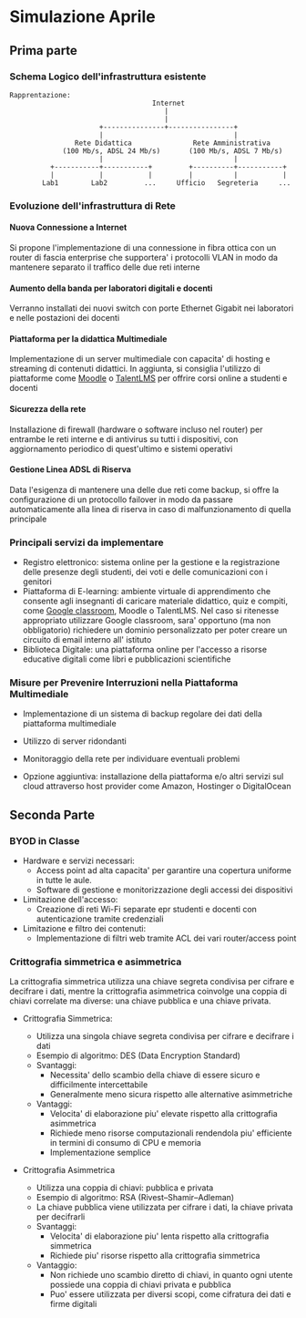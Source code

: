 # Simulazione Aprile
## Prima parte

### Schema Logico dell'infrastruttura esistente
    Rapprentazione:
                                       Internet
                                          |
                                          |
                          +---------------+----------------+
                          |                                |
                    Rete Didattica               Rete Amministrativa
                 (100 Mb/s, ADSL 24 Mb/s)       (100 Mb/s, ADSL 7 Mb/s)
                          |                                |
              +-----------+-----------+         +----------+-----------+
              |           |           |         |          |           |
            Lab1        Lab2         ...     Ufficio   Segreteria     ...

### Evoluzione dell'infrastruttura di Rete
#### Nuova Connessione a Internet
   Si propone l'implementazione di una connessione in fibra ottica con un router di fascia enterprise che
   supportera' i protocolli VLAN in modo da mantenere separato il traffico delle due reti interne

#### Aumento della banda per laboratori digitali e docenti
   Verranno installati dei nuovi switch con porte Ethernet Gigabit nei laboratori e nelle postazioni dei docenti

#### Piattaforma per la didattica Multimediale
   Implementazione di un server multimediale con capacita' di hosting e streaming di contenuti didattici.
   In aggiunta, si consiglia l'utilizzo di piattaforme come [Moodle](https://moodle.org) o 
   [TalentLMS](https://talentlms.com) per offrire corsi online a studenti e docenti

#### Sicurezza della rete
   Installazione di firewall (hardware o software incluso nel router) per entrambe le reti interne e di antivirus su tutti
   i dispositivi, con aggiornamento periodico di quest'ultimo e sistemi operativi

#### Gestione Linea ADSL di Riserva
   Data l'esigenza di mantenere una delle due reti come backup, si offre la configurazione di un protocollo failover in
   modo da passare automaticamente alla linea di riserva in caso di malfunzionamento di quella principale

### Principali servizi da implementare
- Registro elettronico: sistema online per la gestione e la registrazione delle presenze degli studenti, dei voti e
delle comunicazioni con i genitori
- Piattaforma di E-learning: ambiente virtuale di apprendimento che consente agli insegnanti di caricare materiale
didattico, quiz e compiti, come [Google classroom](https://classroom.google.com), Moodle o TalentLMS. Nel caso si
ritenesse appropriato utilizzare Google classroom, sara' opportuno (ma non obbligatorio) richiedere un dominio 
personalizzato per poter creare un circuito di email interno all' istituto
- Biblioteca Digitale: una piattaforma online per l'accesso a risorse educative digitali come libri e pubblicazioni
scientifiche

### Misure per Prevenire Interruzioni nella Piattaforma Multimediale
- Implementazione di un sistema di backup regolare dei dati della piattaforma multimediale
- Utilizzo di server ridondanti
- Monitoraggio della rete per individuare eventuali problemi

- Opzione aggiuntiva: installazione della piattaforma e/o altri servizi sul cloud attraverso host provider come Amazon,
Hostinger o DigitalOcean

## Seconda Parte
### BYOD in Classe
- Hardware e servizi necessari: 
  - Access point ad alta capacita' per garantire una copertura uniforme in tutte le aule.
  - Software di gestione e monitorizzazione degli accessi dei dispositivi
- Limitazione dell'accesso:
  - Creazione di reti Wi-Fi separate epr studenti e docenti con autenticazione tramite credenziali
- Limitazione e filtro dei contenuti:
  - Implementazione di filtri web tramite ACL dei vari router/access point

### Crittografia simmetrica e asimmetrica
La crittografia simmetrica utilizza una chiave segreta condivisa per cifrare e decifrare i dati, 
mentre la crittografia asimmetrica coinvolge una coppia di chiavi correlate ma diverse: una chiave pubblica e
una chiave privata.

- Crittografia Simmetrica: 
  - Utilizza una singola chiave segreta condivisa per cifrare e decifrare i dati
  - Esempio di algoritmo: DES (Data Encryption Standard)
  - Svantaggi: 
    - Necessita' dello scambio della chiave di essere sicuro e difficilmente intercettabile 
    - Generalmente meno sicura rispetto alle alternative asimmetriche
  - Vantaggi:
    - Velocita' di elaborazione piu' elevate rispetto alla crittografia asimmetrica
    - Richiede meno risorse computazionali rendendola piu' efficiente in termini di consumo di CPU e memoria
    - Implementazione semplice

- Crittografia Asimmetrica
  - Utilizza una coppia di chiavi: pubblica e privata
  - Esempio di algoritmo: RSA (Rivest–Shamir–Adleman)
  - La chiave pubblica viene utilizzata per cifrare i dati, la chiave privata per decifrarli
  - Svantaggi: 
    - Velocita' di elaborazione piu' lenta rispetto alla crittografia simmetrica
    - Richiede piu' risorse rispetto alla crittografia simmetrica
  - Vantaggio:
    - Non richiede uno scambio diretto di chiavi, in quanto ogni utente possiede una coppia di 
    chiavi privata e pubblica
    - Puo' essere utilizzata per diversi scopi, come cifratura dei dati e firme digitali